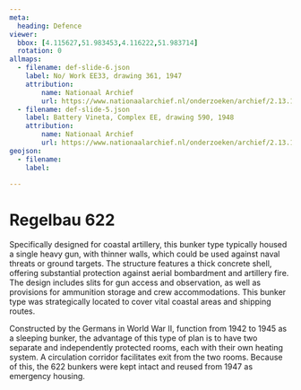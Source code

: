 ```yaml
---
meta:
  heading: Defence
viewer:
  bbox: [4.115627,51.983453,4.116222,51.983714]
  rotation: 0
allmaps:
  - filename: def-slide-6.json
    label: No/ Work EE33, drawing 361, 1947
    attribution:
        name: Nationaal Archief
        url: https://www.nationaalarchief.nl/onderzoeken/archief/2.13.167/invnr/717/file/NL-HaNA_2.13.167_717_08?eadID=2.13.167&unitID=717&query=
  - filename: def-slide-5.json
    label: Battery Vineta, Complex EE, drawing 590, 1948
    attribution: 
        name: Nationaal Archief
        url: https://www.nationaalarchief.nl/onderzoeken/archief/2.13.167/invnr/333/file/NL-HaNA_2.13.167_333_01?eadID=2.13.167&unitID=333&query=
geojson:
  - filename: 
    label:

---
```


# Regelbau 622

Specifically designed for coastal artillery, this bunker type typically housed a single heavy gun, with thinner walls, which could be used against naval threats or ground targets. The structure features a thick concrete shell, offering substantial protection against aerial bombardment and artillery fire. The design includes slits for gun access and observation, as well as provisions for ammunition storage and crew accommodations. This bunker type was strategically located to cover vital coastal areas and shipping routes.

Constructed by the Germans in World War II, function from 1942 to 1945 as a  sleeping bunker, the advantage of this type of plan is to have two separate and independently protected rooms, each with their own heating system. A circulation corridor facilitates exit from the two rooms. Because of this, the 622 bunkers were kept intact and reused from 1947 as emergency housing.  